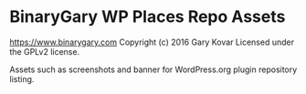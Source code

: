 # BinaryGary WP Places Repo Assets #
https://www.binarygary.com
Copyright (c) 2016 Gary Kovar
Licensed under the GPLv2 license.

Assets such as screenshots and banner for WordPress.org plugin repository listing.